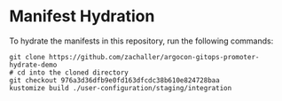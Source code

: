 # Manifest Hydration

To hydrate the manifests in this repository, run the following commands:

```shell
git clone https://github.com/zachaller/argocon-gitops-promoter-hydrate-demo
# cd into the cloned directory
git checkout 976a3d36dfb9e0fd163dfcdc38b610e824728baa
kustomize build ./user-configuration/staging/integration
```
